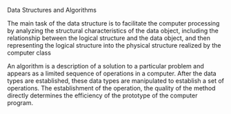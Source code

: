 Data Structures and Algorithms

The main task of the data structure is to facilitate the computer processing by analyzing the structural characteristics of the data object, including the relationship between the logical structure and the data object, and then representing the logical structure into the physical structure realized by the computer class

An algorithm is a description of a solution to a particular problem and appears as a limited sequence of operations in a computer. After the data types are established, these data types are manipulated to establish a set of operations. The establishment of the operation, the quality of the method directly determines the efficiency of the prototype of the computer program.
